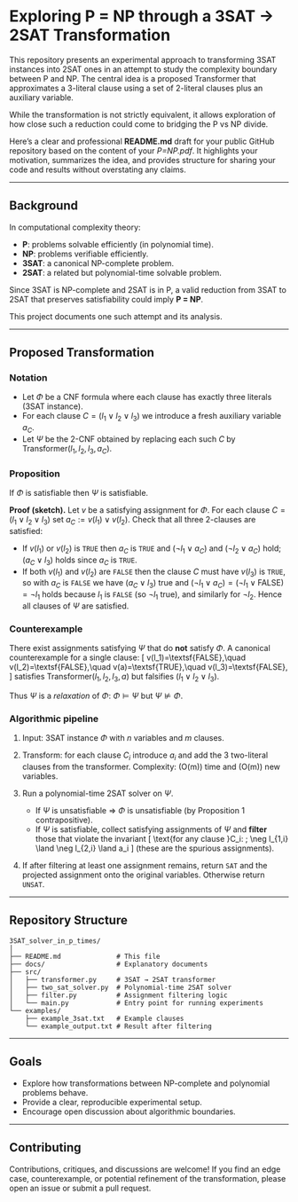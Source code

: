 # Exploring P = NP through a 3SAT → 2SAT Transformation
This repository presents an experimental approach to transforming 3SAT instances into 2SAT ones in an attempt to study the complexity boundary between P and NP. The central idea is a proposed Transformer that approximates a 3-literal clause using a set of 2-literal clauses plus an auxiliary variable.

While the transformation is not strictly equivalent, it allows exploration of how close such a reduction could come to bridging the P vs NP divide.

Here’s a clear and professional **README.md** draft for your public GitHub repository based on the content of your *P=NP.pdf*.
It highlights your motivation, summarizes the idea, and provides structure for sharing your code and results without overstating any claims.

---

## Background

In computational complexity theory:

* **P**: problems solvable efficiently (in polynomial time).
* **NP**: problems verifiable efficiently.
* **3SAT**: a canonical NP-complete problem.
* **2SAT**: a related but polynomial-time solvable problem.

Since 3SAT is NP-complete and 2SAT is in P, a valid reduction from 3SAT to 2SAT that preserves satisfiability could imply **P = NP**.

This project documents one such attempt and its analysis.

---

## Proposed Transformation

### Notation

* Let $\Phi$ be a CNF formula where each clause has exactly three literals (3SAT instance).
* For each clause $C=(l_1\vee l_2\vee l_3)$ we introduce a fresh auxiliary variable $a_C$.
* Let $\Psi$ be the 2-CNF obtained by replacing each such $C$ by $\textsf{Transformer}(l_1,l_2,l_3,a_C)$.

### Proposition

If $\Phi$ is satisfiable then $\Psi$ is satisfiable.

**Proof (sketch).** Let $v$ be a satisfying assignment for $\Phi$. For each clause $C=(l_1\vee l_2\vee l_3)$ set $a_C := v(l_1)\lor v(l_2)$. Check that all three 2-clauses are satisfied:

* If $v(l_1)$ or $v(l_2)$ is `TRUE` then $a_C$ is `TRUE` and $(\neg l_1\vee a_C)$ and $(\neg l_2\vee a_C)$ hold; $(a_C\vee l_3)$ holds since $a_C$ is `TRUE`.
* If both $v(l_1)$ and $v(l_2)$ are `FALSE` then the clause $C$ must have $v(l_3)$ is `TRUE`, so with $a_C$ is `FALSE` we have $(a_C\vee l_3)$ true and $(\neg l_1\vee a_C)=(\neg l_1\vee\textsf{FALSE})=\neg l_1$ holds because $l_1$ is `FALSE` (so $\neg l_1$ true), and similarly for $\neg l_2$. Hence all clauses of $\Psi$ are satisfied.

### Counterexample

There exist assignments satisfying $\Psi$ that do **not** satisfy $\Phi$. A canonical counterexample for a single clause:
\[
v(l_1)=\textsf{FALSE},\quad v(l_2)=\textsf{FALSE},\quad v(a)=\textsf{TRUE},\quad v(l_3)=\textsf{FALSE},
\]
satisfies $\textsf{Transformer}(l_1,l_2,l_3,a)$ but falsifies $(l_1\vee l_2\vee l_3)$.

Thus $\Psi$ is a *relaxation* of $\Phi$: $\Phi \models \Psi$ but $\Psi \not\models \Phi$.

### Algorithmic pipeline

1. Input: 3SAT instance $\Phi$ with $n$ variables and $m$ clauses.
2. Transform: for each clause $C_i$ introduce $a_i$ and add the 3 two-literal clauses from the transformer.
   Complexity: (O(m)) time and (O(m)) new variables.
3. Run a polynomial-time 2SAT solver on $\Psi$.

   * If $\Psi$ is unsatisfiable ⇒ $\Phi$ is unsatisfiable (by Proposition 1 contrapositive).
   * If $\Psi$ is satisfiable, collect satisfying assignments of $\Psi$ and **filter** those that violate the invariant
     \[
     \text{for any clause }C_i: ; \neg l_{1,i} \land \neg l_{2,i} \land a_i
     \]
     (these are the spurious assignments).
4. If after filtering at least one assignment remains, return `SAT` and the projected assignment onto the original variables. Otherwise return `UNSAT`.

---

## Repository Structure

```
3SAT_solver_in_p_times/
│
├── README.md              # This file
├── docs/                  # Explanatory documents
├── src/
│   ├── transformer.py     # 3SAT → 2SAT transformer
│   ├── two_sat_solver.py  # Polynomial-time 2SAT solver
│   ├── filter.py          # Assignment filtering logic
│   └── main.py            # Entry point for running experiments
└── examples/
    ├── example_3sat.txt   # Example clauses
    └── example_output.txt # Result after filtering
```

---

## Goals

* Explore how transformations between NP-complete and polynomial problems behave.
* Provide a clear, reproducible experimental setup.
* Encourage open discussion about algorithmic boundaries.

---

## Contributing

Contributions, critiques, and discussions are welcome!
If you find an edge case, counterexample, or potential refinement of the transformation, please open an issue or submit a pull request.